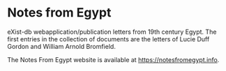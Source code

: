 # Notes from Egypt
eXist-db webapplication/publication letters from 19th century Egypt. The first entries in the collection of documents are the letters of Lucie Duff Gordon and William Arnold Bromfield.

The Notes From Egypt website is available at https://notesfromegypt.info.

